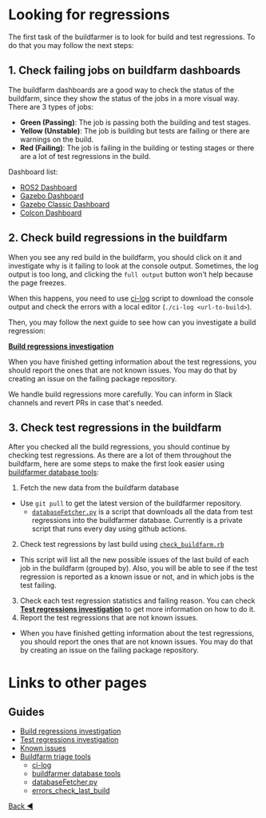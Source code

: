 # Looking for regressions

The first task of the buildfarmer is to look for build and test regressions. To do that you may follow the next steps:

## 1. Check failing jobs on buildfarm dashboards

The buildfarm dashboards are a good way to check the status of the buildfarm, since they show the status of the jobs in a more visual way. There are 3 types of jobs:
- **Green (Passing)**: The job is passing both the building and test stages.
- **Yellow (Unstable)**: The job is building but tests are failing or there are warnings on the build.
- **Red (Failing)**: The job is failing in the building or testing stages or there are a lot of test regressions in the build.

Dashboard list:
* [ROS2  Dashboard](https://github.com/osrf/buildfarmer/blob/main/ROS2.md)
* [Gazebo Dashboard](https://github.com/osrf/buildfarmer/blob/main/Ignition.md)
* [Gazebo Classic Dashboard](https://github.com/osrf/buildfarmer/blob/main/Gazebo.md)
* [Colcon Dashboard](https://github.com/osrf/buildfarmer/blob/main/Colcon.md)

## 2. Check build regressions in the buildfarm

When you see any red build in the buildfarm, you should click on it and investigate why is it failing to look at the console output. Sometimes, the log output is too long, and clicking the `full output` button won't help because the page freezes.

When this happens, you need to use [ci-log](./buildfarmer_triage_tools.md#ci-log) script to download the console output and check the errors with a local editor (`./ci-log <url-to-build>`).

Then, you may follow the next guide to see how can you investigate a build regression: 

[**Build regressions investigation**](./build_regressions_investigation.md)

When you have finished getting information about the test regressions, you should report the ones that are not known issues. You may do that by creating an issue on the failing package repository.

We handle build regressions more carefully. You can inform in Slack channels and revert PRs in case that's needed.

## 3. Check test regressions in the buildfarm

After you checked all the build regressions, you should continue by checking test regressions. As there are a lot of them throughout the buildfarm, here are some steps to make the first look easier using [buildfarmer database tools](./buildfarmer_triage_tools.md#database-scripts):

1. Fetch the new data from the buildfarm database 
  * Use `git pull` to get the latest version of the buildfarmer repository.
    * [`databaseFetcher.py`](./buildfarmer_triage_tools.md#databasefetcherpy) is a script that downloads all the data from test regressions into the buildfarmer database. Currently is a private script that runs every day using github actions.
2. Check test regressions by last build using [`check_buildfarm.rb`](./buildfarmer_triage_tools.md#check_buildfarmrb)
  * This script will list all the new possible issues of the last build of each job in the buildfarm (grouped by). Also, you will be able to see if the test regression is reported as a known issue or not, and in which jobs is the test failing.
3. Check each test regression statistics and failing reason. You can check [**Test regressions investigation**](./test_regressions_investigation.md) to get more information on how to do it.
4. Report the test regressions that are not known issues.
  * When you have finished getting information about the test regressions, you should report the ones that are not known issues. You may do that by creating an issue on the failing package repository.


# Links to other pages

## Guides

* [Build regressions investigation](./build_regressions_investigation.md)
* [Test regressions investigation](./test_regressions_investigation.md)
* [Known issues](./known_issues.md)
* [Buildfarm triage tools](./buildfarmer_triage_tools.md)
  * [ci-log](./buildfarmer_triage_tools.md#ci-log)
  * [buildfarmer database tools](./buildfarmer_triage_tools.md#database-scripts)
  * [databaseFetcher.py](./buildfarmer_triage_tools.md#databasefetcherpy)
  * [errors_check_last_build](./buildfarmer_triage_tools.md#errors_check_last_buildsql)

[Back :arrow_backward: ](index.md)
